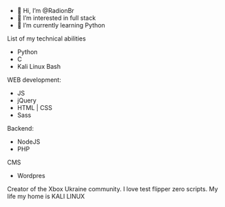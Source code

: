 - 👋 Hi, I’m @RadionBr
- 👀 I’m interested in full stack
- 🌱 I’m currently learning Python

List of my technical abilities

- Python
- C
- Kali Linux Bash

WEB development:
- JS
- jQuery
- HTML | CSS
- Sass

Backend:
- NodeJS
- PHP

CMS
- Wordpres

Creator of the Xbox Ukraine community. I love test flipper zero scripts. My life my home is KALI LINUX


<!---
RadionBr/RadionBr is a ✨ special ✨ repos21itory because its `README.md` (this file) appears on your GitHub profile.
You can click the Preview link to take a look at your changes.
--->
